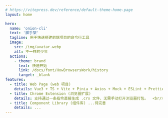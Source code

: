 ```yaml
---
# https://vitepress.dev/reference/default-theme-home-page
layout: home

hero:
  name: 'onion-cli'
  text: '脚手架'
  tagline: 用于快速搭建前端项目的命令行工具
  image:
    src: /img/avatar.webp
    alt: 不一样的少年
  actions:
    - theme: brand
      text: 快速开始
      link: /docs/font/HowBrowsersWork/history
      target: _blank
features:
  - title: Web Page (web 项目)
    details: Vue3 + TS + Vite + Pinia + Axios + Mock + ESLint + Prettier + Husky + Commitlint
  - title: Chrome Extension (浏览器扩展)
    details: 支持通过一条指令直接生成 .crx 文件，无需手动打开浏览器打包。  <br/>1. Popup Extension (工具栏弹出窗口) <br/> 2. Sidebar Extension (侧边栏面板) <br/>3.Tab Extension (新标签页) 。
  - title: Component Library (组件库) ...待完善
    details: ...
---
```

